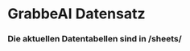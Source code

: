 







































































































































































































































































































































































































































# GrabbeAI Datensatz





### Die aktuellen Datentabellen sind in /sheets/



